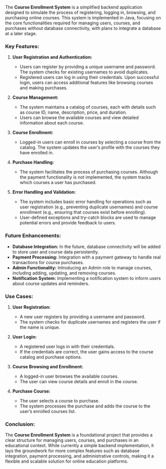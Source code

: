 The **Course Enrollment System** is a simplified backend application designed to simulate the process of registering, logging in, browsing, and purchasing online courses. This system is implemented in Java, focusing on the core functionalities required for managing users, courses, and purchases without database connectivity, with plans to integrate a database at a later stage.

### **Key Features:**

1. **User Registration and Authentication:**
   - Users can register by providing a unique username and password. The system checks for existing usernames to avoid duplicates.
   - Registered users can log in using their credentials. Upon successful login, users can access additional features like browsing courses and making purchases.

2. **Course Management:**
   - The system maintains a catalog of courses, each with details such as course ID, name, description, price, and duration.
   - Users can browse the available courses and view detailed information about each course.

3. **Course Enrollment:**
   - Logged-in users can enroll in courses by selecting a course from the catalog. The system updates the user’s profile with the courses they have enrolled in.

4. **Purchase Handling:**
   - The system facilitates the process of purchasing courses. Although the payment functionality is not implemented, the system tracks which courses a user has purchased.

5. **Error Handling and Validation:**
   - The system includes basic error handling for operations such as user registration (e.g., preventing duplicate usernames) and course enrollment (e.g., ensuring that courses exist before enrolling).
   - User-defined exceptions and try-catch blocks are used to manage potential errors and provide feedback to users.

### **Future Enhancements:**

- **Database Integration:** In the future, database connectivity will be added to store user and course data persistently.
- **Payment Processing:** Integration with a payment gateway to handle real transactions for course purchases.
- **Admin Functionality:** Introducing an Admin role to manage courses, including adding, updating, and removing courses.
- **Notification System:** Implementing a notification system to inform users about course updates and reminders.

### **Use Cases:**

1. **User Registration:**
   - A new user registers by providing a username and password.
   - The system checks for duplicate usernames and registers the user if the name is unique.

2. **User Login:**
   - A registered user logs in with their credentials.
   - If the credentials are correct, the user gains access to the course catalog and purchase options.

3. **Course Browsing and Enrollment:**
   - A logged-in user browses the available courses.
   - The user can view course details and enroll in the course.

4. **Purchase Course:**
   - The user selects a course to purchase.
   - The system processes the purchase and adds the course to the user’s enrolled courses list.

### **Conclusion:**

The **Course Enrollment System** is a foundational project that provides a clear structure for managing users, courses, and purchases in an educational context. While currently a simple backend implementation, it lays the groundwork for more complex features such as database integration, payment processing, and administrative controls, making it a flexible and scalable solution for online education platforms.

